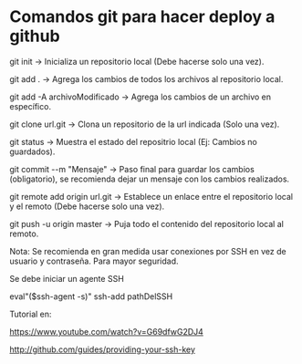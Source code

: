 # Comandos git para hacer deploy a github

git init                        -> Inicializa un repositorio local (Debe hacerse solo una vez).

git add .                       -> Agrega los cambios de todos los archivos al repositorio local.

git add -A archivoModificado    -> Agrega los cambios de un archivo en específico.

git clone url.git 		-> Clona un repositorio de la url indicada (Solo una vez).

git status			-> Muestra el estado del repositrio local (Ej: Cambios no guardados).

git commit --m "Mensaje" 	-> Paso final para guardar los cambios (obligatorio),
		            	  se recomienda dejar un mensaje con los cambios realizados.

git remote add origin url.git 	-> Establece un enlace entre el repositorio local y
			          el remoto (Debe hacerse solo una vez).

git push -u origin master 	-> Puja todo el contenido del repositorio local al remoto.

Nota: Se recomienda en gran medida usar conexiones por SSH en vez de usuario y contraseña. Para mayor seguridad.

Se debe iniciar un agente SSH

eval"($ssh-agent -s)"
ssh-add pathDelSSH


Tutorial en: 

https://www.youtube.com/watch?v=G69dfwG2DJ4

http://github.com/guides/providing-your-ssh-key

